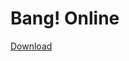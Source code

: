 # Bang! Online

[Download](https://github.com/salvoilmiosi/bang-launcher/releases/download/v2.1/banglauncher.exe)